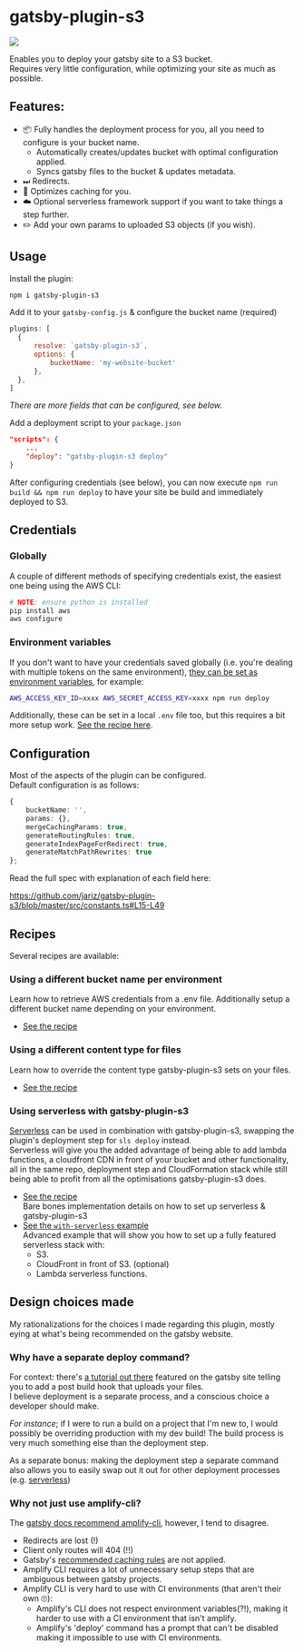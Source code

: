 # gatsby-plugin-s3

![](https://jari.lol/3fZwdk97by.gif)  

Enables you to deploy your gatsby site to a S3 bucket.  
Requires very little configuration, while optimizing your site as much as possible.

## Features:

- 📦 Fully handles the deployment process for you, all you need to configure is your bucket name.
    - Automatically creates/updates bucket with optimal configuration applied.
    - Syncs gatsby files to the bucket & updates metadata.
- ⏭ Redirects.
- 💾 Optimizes caching for you.
- ☁️ Optional serverless framework support if you want to take things a step further.
- ✏️ Add your own params to uploaded S3 objects (if you wish).

## Usage

Install the plugin:
```bash
npm i gatsby-plugin-s3
```

Add it to your `gatsby-config.js` & configure the bucket name (required)
```js
plugins: [
  {
      resolve: `gatsby-plugin-s3`,
      options: {
          bucketName: 'my-website-bucket'
      },
  },
]
```
_There are more fields that can be configured, see below._

Add a deployment script to your `package.json`
```json
"scripts": {
    ...
    "deploy": "gatsby-plugin-s3 deploy"
}
```

After configuring credentials (see below), you can now execute `npm run build && npm run deploy` to have your site be build and immediately deployed to S3.

## Credentials

### Globally

A couple of different methods of specifying credentials exist, the easiest one being using the AWS CLI:

```bash
# NOTE: ensure python is installed
pip install aws
aws configure
```

### Environment variables
If you don't want to have your credentials saved globally (i.e. you're dealing with multiple tokens on the same environment), [they can be set as environment variables](https://docs.aws.amazon.com/sdk-for-javascript/v2/developer-guide/loading-node-credentials-environment.html), for example:

```bash
AWS_ACCESS_KEY_ID=xxxx AWS_SECRET_ACCESS_KEY=xxxx npm run deploy
```

Additionally, these can be set in a local `.env` file too, but this requires a bit more setup work. [See the recipe here](recipes/with-dotenv.md).

## Configuration
Most of the aspects of the plugin can be configured.  
Default configuration is as follows:  

```typescript
{
    bucketName: '',
    params: {},
    mergeCachingParams: true,
    generateRoutingRules: true,
    generateIndexPageForRedirect: true,
    generateMatchPathRewrites: true
};
```

Read the full spec with explanation of each field here:  

https://github.com/jariz/gatsby-plugin-s3/blob/master/src/constants.ts#L15-L49

## Recipes

Several recipes are available:

### Using a different bucket name per environment

Learn how to retrieve AWS credentials from a .env file.
Additionally setup a different bucket name depending on your environment.

- [See the recipe](recipes/with-dotenv.md)

### Using a different content type for files

Learn how to override the content type gatsby-plugin-s3 sets on your files.

- [See the recipe](recipes/custom-content-type.md) 

### Using serverless with gatsby-plugin-s3

[Serverless](https://serverless.com) can be used in combination with gatsby-plugin-s3, swapping the plugin's deployment step for `sls deploy` instead.  
Serverless will give you the added advantage of being able to add lambda functions, a cloudfront CDN in front of your bucket and other functionality, all in the same repo, deployment step and CloudFormation stack while still being able to profit from all the optimisations gatsby-plugin-s3 does.

- [See the recipe](recipes/with-serverless.md)  
Bare bones implementation details on how to set up serverless & gatsby-plugin-s3
- [See the `with-serverless` example](examples/with-serverless)  
Advanced example that will show you how to set up a fully featured serverless stack with:  
    - S3.
    - CloudFront in front of S3. (optional)
    - Lambda serverless functions.

## Design choices made
My rationalizations for the choices I made regarding this plugin, mostly eying at what's being recommended on the gatsby website.

### Why have a separate deploy command?
For context: there's [a tutorial out there](http://lofi.fi/deploying-gatsbyjs-to-amazon-aws/) featured on the gatsby site telling you to add a post build hook that uploads your files.  
I believe deployment is a separate process, and a conscious choice a developer should make.  

_For instance_; if I were to run a build on a project that I'm new to, I would possibly be overriding production with my dev build!
The build process is very much something else than the deployment step.

As a separate bonus: making the deployment step a separate command also allows you to easily swap out it out for other deployment processes (e.g. [serverless](examples/with-serverless))

### Why not just use amplify-cli?

The [gatsby docs recommend amplify-cli](https://www.gatsbyjs.org/docs/deploying-to-s3-cloudfront#getting-started-aws-amplify), however, I tend to disagree.

- Redirects are lost (!)
- Client only routes will 404 (!!)
- Gatsby's [recommended caching rules](https://www.gatsbyjs.org/docs/caching/#caching) are not applied.
- Amplify CLI requires a lot of unnecessary setup steps that are ambiguous between gatsby projects.
- Amplify CLI is very hard to use with CI environments (that aren't their own 🙄):
    - Amplify's CLI does not respect environment variables(?!), making it harder to use with a CI environment that isn't amplify.
    - Amplify's 'deploy' command has a prompt that can't be disabled making it impossible to use with CI environments.
